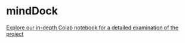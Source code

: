 # mindDock

[Explore our in-depth Colab notebook for a detailed examination of the project](https://colab.research.google.com/drive/1rknZLjFiRSpRPgAuo3z5flootsqXX0lW)
